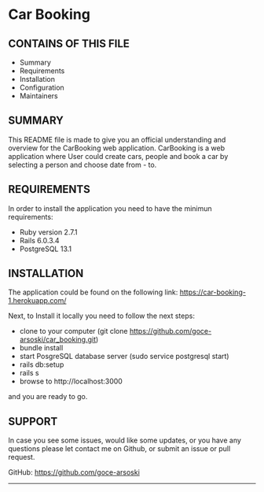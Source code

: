 # Car Booking
CONTAINS OF THIS FILE
---------------------
* Summary
* Requirements
* Installation
* Configuration
* Maintainers

SUMMARY
-------

This README file is made to give you an official understanding and overview for the CarBooking web application.
CarBooking is a web application where User could create cars, people and book a car by selecting a person and choose date from - to.

REQUIREMENTS
------------

In order to install the application you need to have the minimun requirements:
- Ruby version 2.7.1
- Rails 6.0.3.4
- PostgreSQL 13.1

INSTALLATION
------------

The application could be found on the following link:
https://car-booking-1.herokuapp.com/

Next, to Install it locally you need to follow the next steps:
- clone to your computer (git clone https://github.com/goce-arsoski/car_booking.git)
- bundle install
- start PosgreSQL database server (sudo service postgresql start)
- rails db:setup
- rails s
- browse to http://localhost:3000

and you are ready to go.

SUPPORT
-------

In case you see some issues, would like some updates, or you have any questions please let contact me on Github, or submit an issue or pull request.

GitHub: https://github.com/goce-arsoski

***************************************************************************************
